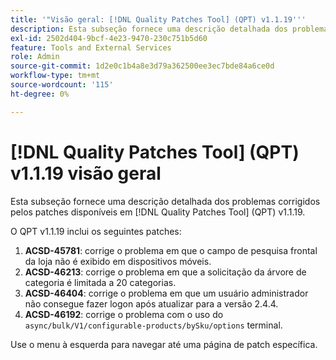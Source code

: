 ```yaml
---
title: '"Visão geral: [!DNL Quality Patches Tool] (QPT) v1.1.19'''
description: Esta subseção fornece uma descrição detalhada dos problemas corrigidos pelos patches disponíveis em [!DNL Quality Patches Tool] (QPT) v1.1.19.
exl-id: 2502d404-9bcf-4e23-9470-230c751b5d60
feature: Tools and External Services
role: Admin
source-git-commit: 1d2e0c1b4a8e3d79a362500ee3ec7bde84a6ce0d
workflow-type: tm+mt
source-wordcount: '115'
ht-degree: 0%

---
```


# [!DNL Quality Patches Tool] (QPT) v1.1.19 visão geral

Esta subseção fornece uma descrição detalhada dos problemas corrigidos pelos patches disponíveis em [!DNL Quality Patches Tool] (QPT) v1.1.19.

O QPT v1.1.19 inclui os seguintes patches:

1. **ACSD-45781**: corrige o problema em que o campo de pesquisa frontal da loja não é exibido em dispositivos móveis.
1. **ACSD-46213**: corrige o problema em que a solicitação da árvore de categoria é limitada a 20 categorias.
1. **ACSD-46404**: corrige o problema em que um usuário administrador não consegue fazer logon após atualizar para a versão 2.4.4.
1. **ACSD-46192**: corrige o problema com o uso do `async/bulk/V1/configurable-products/bySku/options` terminal.

Use o menu à esquerda para navegar até uma página de patch específica.
